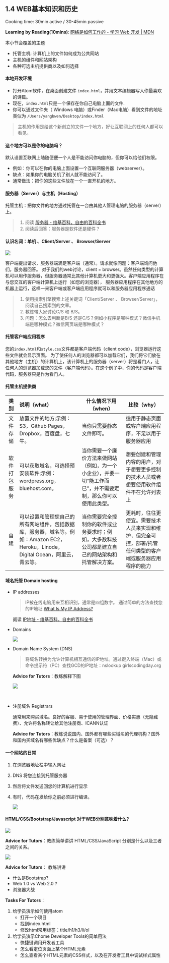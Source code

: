 ## 1.4 WEB基本知识和历史

Cooking time: 30min active / 30-45min passive

**Learning by Reading(10mins)**: [网络是如何工作的 - 学习 Web 开发 | MDN](https://developer.mozilla.org/zh-CN/docs/Learn/Getting_started_with_the_web/How_the_Web_works)

本小节会覆盖的主题

- 托管主机: 计算机上的文件如何成为公共网站
- 主机的组件和网站架构
- 各种可选主机提供商以及如何选择

#### 本地开发环境

- 打开Atom软件，在桌面创建文件 `index.html`，并用文本编辑器写入你最喜欢的诗篇。
- 现在，`index.html`只是一个保存在你自己电脑上面的文件.
- 你可以通过文件夹（ Windows 电脑）或Finder（Mac电脑）看到文件的地址类似为 `/Users/yangbwen/Desktop/index.html`

> 主机的作用是给这个新创立的文件一个地方，好让互联网上的任何人都可以看见。

#### 这个地方可以是你的电脑吗？

默认设置互联网上随随便便一个人是不能访问你电脑的，但你可以给他们权限。

- 例如：你可以在你的电脑上面设置一个互联网服务器（webserver）。
- 缺点：如果你的电脑关机了别人就不能访问了。
- 通常做法：把你的这些文件放在一个一直开机的地方。

#### 服务器（Server）与主机（Hosting）

托管主机：把你文件的地方通过托管在一台由其他人管理电脑的服务器（server）上。

> 1. 阅读 [服务器 - 维基百科，自由的百科全书](https://zh.wikipedia.org/wiki/%E6%9C%8D%E5%8A%A1%E5%99%A8)
> 2. 阅读后回答：服务器是软件还是硬件？

#### 认识名词：单机 、Client/Server 、 Browser/Server

![](http://ocuwjo7n4.bkt.clouddn.com/blog/2017-05-24-client-server.png)

客户端提出请求，服务器端满足客户端（通常）。请求就像问题：客户端询问他们，服务器回答。
对于我们的web讨论，client = browser。虽然任何类型的计算机可以用作服务器，但服务器通常比其他计算机更大和更强大。客户端应用程序在与您交互的客户端计算机上运行（如您的浏览器），
服务器应用程序在其他地方的机器上运行，这样一来客户端或客户端应用程序就可以和服务器应用程序通话

> 1. 使用搜索引擎搜索上述关键词「Client/Server 、 Browser/Server」，阅读自己搜索到的文章。
> 2. 教练带大家讨论C/S 和 B/S。
> 3. 问题：怎么去判断是B/S 还是C/S？例如小程序是哪种模式？微信手机端是哪种模式？微信网页端是哪种模式？

#### 托管客户端应用程序

您的`index.html`和`style.css`文件都是客户端代码（client code），浏览器运行这些文件就会显示页面。
为了使任何人的浏览器都可以加载它们，我们将它们放在其他地方（主机）的计算机上，该计算机上的服务器（server）将是看门人，让任何人的浏览器加载您的文件（客户端代码）。在这个例子中，你的代码是客户端代码，服务器只是作为看门人。

#### 托管主机提供商

|   类别   | 说明（what）                                 | 什么情况下用（when）                             | 比较（why）                                  |
| :----: | :--------------------------------------- | ---------------------------------------- | ---------------------------------------- |
|  文件存储  | 放置文件的地方;示例：S3，Github Pages，Dropbox，百度盘，七牛。 | 当你只需要静态文件即可。                             | 适用于静态页面或客户端应用程序，不足以用于服务器应用               |
| 软件打包服务 | 可以获取域名，可选择预安装软件;示例：wordpress.org，bluehost.com。 | 当你需要一个廉价方法来做网站（例如，为一个小企业），并要一切“能工作而已”，并不需要定制，那么你可以使用此类型。 | 想要创建和管理内容的用户，对于想要更多控制的技术人员或者想要使用软件组件不在允许列表上 |
|   自建   | 可以设置和管理您自己的所有网站组件，包括数据库，服务器，域名等。例如：Amazon EC2，Heroku，Linode，Digital Ocean，阿里云，青云等。 | 当你需要完全控制你的软件或业务要求时；例如，大多数科技公司都是建立自己的网站架构和托管解决方案。 | 更耗时，往往更便宜。需要技术人员来实现和维护，但完全可控，部署/托管任何类型的客户端或服务器应用程序的能力 |

#### 域名托管 Domain hosting

- IP addresses

  > IP被在线电脑用来互相识别，通常是四组数字。
  >   通过简单的方法查找您的IP地址 [What Is My IP Address? ](https://whatismyipaddress.com/)

  阅读 [IP地址 - 维基百科，自由的百科全书](https://zh.wikipedia.org/wiki/IP%E5%9C%B0%E5%9D%80)


- Domains

  ![](http://ocuwjo7n4.bkt.clouddn.com/blog/2017-05-24-TLD-domain-url1.jpg)

- Domain Name System (DNS)

  > 将域名转换为允许计算机相互通信的IP地址。通过键入终端（Mac）或命令提示符（PC）查找GCD的IP地址：nslookup girlscodingday.org

  **Advice for Tutors**：教练解释下图

  ![](http://ocuwjo7n4.bkt.clouddn.com/blog/2017-05-24-server-dns-forward.jpg)

  ​

- 注册域名 Registrars

  通常用来购买域名。良好的客服、易于使用的管理界面、价格实惠（无隐藏费）、允许将名称转让给其他注册商、ICANN认证

  **Advice for Tutors**：教练说说国内、国外都有哪些买域名的代理机构？国外和国内买域名有哪些优缺点？什么是备案（可选）？

#### 一个网站的日常

1. 在浏览器地址栏中输入网址

2. DNS 将您连接到托管服务器

3. 然后将文件发送回您的计算机进行显示

4. 有时，代码在发给你之前必须进行编译。

   ![](http://ocuwjo7n4.bkt.clouddn.com/blog/2017-05-24-browser-request.png)

#### HTML/CSS/Bootstrap/Javascript 对于WEB分别意味着什么?

![](http://ocuwjo7n4.bkt.clouddn.com/blog/2017-05-24-images.png)

  **Advice for Tutors**：教练简单讲讲 HTML/CSS/JavaScript 分别是什么以及三者之间的关系。



![](http://ocuwjo7n4.bkt.clouddn.com/blog/2017-05-24-html_with_css_vs_html_css_bootstrap_js.jpg)

  **Advice for Tutors**： 教练讲讲

- 什么是Bootstrap?
- Web 1.0 vs Web 2.0 ?
- 浏览器大战



**Tasks For Tutors**：

1. 给学员演示如何使用atom
   - 打开一个项目
   - 找到index.html
   - 修改html常用标签：title/h1/h3/li/ol
2. 给学员演示Chome Developer Tools的简单用法
   - 快捷键调用开发者工具
   - 怎么看定位页面上某个HTML元素
   - 怎么查看某个HTML元素的CSS样式，以及在开发者工具中调试样式属性
